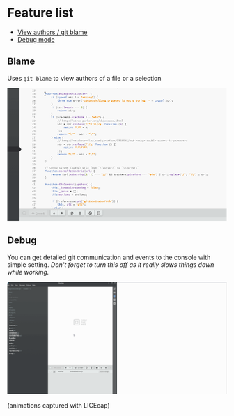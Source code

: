 # Feature list

- [View authors / git blame](#blame)
- [Debug mode](#debug)

## Blame

Uses `git blame` to view authors of a file or a selection

![blame-image](images/blame.gif)

## Debug

You can get detailed git communication and events to the console with simple setting.
*Don't forget to turn this off as it really slows things down while working.*

![debug-image](images/debug_mode.gif)

(animations captured with LICEcap)